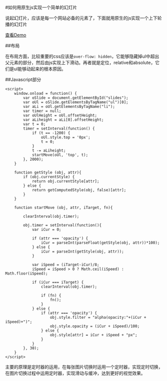 #如何用原生js实现一个简单的幻灯片

说起幻灯片，应该是每一个网站必备的元素了，下面就用原生的js实现一个上下轮播的幻灯片

[查看Demo](http://zhongshan1993.github.io/myDemo/slides/)

##布局
    <style>
		* {
			margin: 0;
			padding: 0;
		}
		li {
			list-style: none;
		}
		#slides {
			width: 600px;
			height: 300px;
			margin: 100px auto;
			/*background: */
			overflow: hidden;
			position: relative;
			-moz-border-radius: 10px;
			-webkit-border-radius: 10px;
			-o-border-radius: 10px;
			/*-moz-border-radius: 10px;*/
			-ms-border-radius: 10px;
			border-radius: 10px;
		}
		#slides ul {
			position: absolute;
			top: 0;
			left:0;
		}
		#slides li {
			width: 600px;
			height: 300px;
		}
	</style>


在布局方面，比较重要的css应该是`over-flow: hidden`，它能够隐藏掉ul中超出父元素的部分，然后由js实现上下滑动。再者就是定位，relative和absolute，它们是ul能够动起来的根本原因。

##Javascript部分

	<script>
		window.onload = function() {
			var oSlide = document.getElementById("slides");
			var oUl = oSlide.getElementsByTagName("ul")[0];
			var aLi = oUl.getElementsByTagName("li");
			var timer = null;
			var oUlHeight = oUl.offsetHeight;
			var aLiheight = aLi[0].offsetHeight;
			var t = 0;
			timer = setInterval(function() {
				if (t == -1200) {
					oUl.style.top = '0px';
					t = 0;
				}
				t -= aLiheight;
				startMove(oUl, 'top', t);
			}, 2000);
		}

		function getStyle (obj, attr){
			if (obj.currentStyle) {
				return obj.currentStyle[attr];
			} else {
				return getComputedStyle(obj, false)[attr];
			}
		}

		function startMove (obj, attr, iTarget, fn){

			clearInterval(obj.timer);

			obj.timer = setInterval(function(){
				var iCur = 0;

				if (attr === 'opacity') {
					iCur = parseInt(parseFloat(getStyle(obj, attr))*100);
				} else {
					iCur = parseInt(getStyle(obj, attr));
				}

				var iSpeed = (iTarget-iCur)/8;
				iSpeed = iSpeed > 0 ? Math.ceil(iSpeed) : Math.floor(iSpeed);

				if (iCur === iTarget) {
					clearInterval(obj.timer);

					if (fn) {
						fn();
					}
				} else {
					if (attr === 'opacity') {
						obj.style.filter = "alpha(opacity:"+(iCur + iSpeed)+")";
						obj.style.opacity = (iCur + iSpeed)/100;
					} else {
						obj.style[attr] = iCur + iSpeed + "px";
					}
				}
			}, 30);
		}
	</script>

	
主要的原理是定时器的运用，在每张图片切换时运用一个定时器，实现定时切换，在图片切换过程中运用定时器，实现滑动与缓冲，达到更好的视觉效果。